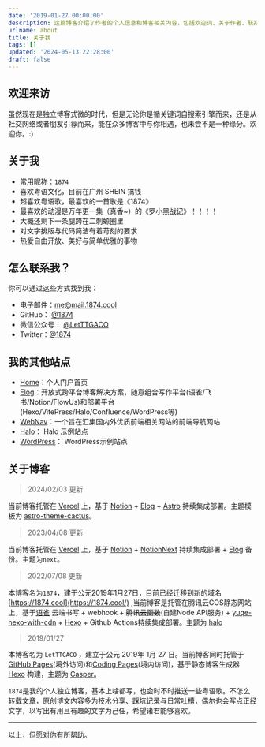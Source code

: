```yaml
---
date: '2019-01-27 00:00:00'
description: 这篇博客介绍了作者的个人信息和博客相关内容，包括欢迎词、关于作者、联系方式以及博客的托管和主题信息。
urlname: about
title: 关于我
tags: []
updated: '2024-05-13 22:28:00'
draft: false
---
```


## 欢迎来访


虽然现在是独立博客式微的时代，但是无论你是循关键词自搜索引擎而来，还是从社交网络或者朋友引荐而来，能在众多博客中与你相遇，也未尝不是一种缘分。欢迎你。:)


## 关于我

- 常用昵称：`1874`
- 喜欢粤语文化，目前在广州 SHEIN 搞钱
- 超喜欢粤语歌，最喜欢的一首歌是《1874》
- 最喜欢的动漫是万年更一集（真香~）的《罗小黑战记》！！！！
- 大概还剩下一条腿跨在二刺螈圈里
- 对文字排版与代码简洁有着苛刻的要求
- 热爱自由开放、美好与简单优雅的事物

## 怎么联系我？


你可以通过这些方式找到我：

- 电子邮件：[me@mail.1874.cool](mailto:me@mail.1874.cool)
- GitHub： [@1874](https://github.com/LetTTGACO)
- 微信公众号： [@LetTTGACO](https://mp.weixin.qq.com/s/6dcAqYu0bXcy5e2q-zUn-A)
- Twitter：[@1874](https://twitter.com/LetTTGACO)

## 我的其他站点

- [Home](https://1874.cool/)：个人门户首页
- [Elog](https://elog.1874.cool/)：开放式跨平台博客解决方案，随意组合写作平台(语雀/飞书/Notion/FlowUs)和部署平台(Hexo/VitePress/Halo/Confluence/WordPress等)
- [WebNav](https://webnav.1874.cool/)：一个旨在汇集国内外优质前端相关网站的前端导航网站
- [Halo](https://halo.1874.cool/)： Halo 示例站点
- [WordPress](https://wordpress.1874.cool/)： WordPress示例站点

## 关于博客


> 2024/02/03 更新


当前博客托管在 [Vercel](https://vercel.com/) 上，基于 [Notion](https://www.notion.so/zh-cn) + [Elog](https://elog.1874.cool/) + [Astro](https://astro.build/) 持续集成部署。主题模板为 [astro-theme-cactus](https://github.com/chrismwilliams/astro-theme-cactus)。


> 2023/04/08 更新


当前博客托管在 [Vercel](https://vercel.com/) 上，基于 [Notion](https://www.notion.so/zh-cn) + [NotionNext](https://tangly1024.com/article/notion-next) 持续集成部署 + [Elog](https://elog.1874.cool/) 备份。主题为`next`。


> 2022/07/08 更新


本博客名为`1874`，建于公元2019年1月27日，目前已经迁移到新的域名 [https://1874.cool](https://1874.cool/) ,当前博客是托管在腾讯云COS静态网站上，基于[语雀](https://www.yuque.com/) 云端书写 + webhook + ~~腾讯云函数~~(自建Node API服务) + [yuqe-hexo-with-cdn](https://github.com/LetTTGACO/yuque-hexo-with-cdn) + [Hexo](https://hexo.io/) + Github Actions持续集成部署。主题为 [halo](https://www.zhwei.cn/go.html?u=aHR0cHM6Ly9naXRodWIuY29tL2hvbmd3ZWlmdXR1cmUvaGV4by10aGVtZS1oYWxv)


> 2019/01/27


本博客名为 `LetTTGACO` ，建立于公元 2019年 1月 27 日。当前博客同时托管于 [GitHub Pages](https://pages.github.com/)(境外访问)和[Coding Pages](https://coding.net/pages)(境内访问)，基于静态博客生成器 [Hexo](https://hexo.io/) 构建，主题为 [Casper](https://github.com/xzhih/hexo-theme-casper)。


`1874`是我的个人独立博客，基本上啥都写，也会时不时推送一些粤语歌。不怎么转载文章，原创博文内容多为技术分享、踩坑记录与日常吐槽，偶尔也会写点正经文字，以写出有用且有趣的文字为己任，希望诸君能够喜欢。


---


以上，但愿对你有所帮助。

